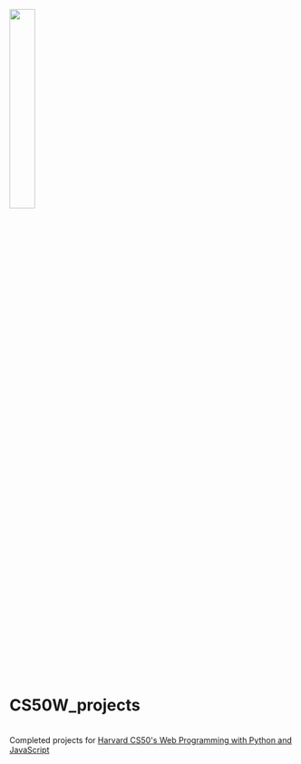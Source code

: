 <img src="https://edx-cdn.org/v3/prod/logo.svg" width="30%"></img> <h1>CS50W_projects</h1>   
Completed projects for [Harvard CS50's Web Programming with Python and JavaScript](https://courses.edx.org/courses/course-v1:HarvardX+CS50W+Web/course/)
